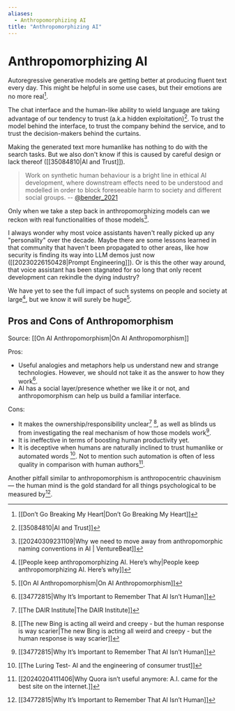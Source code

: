 ```yaml
---
aliases:
  - Anthropomorphizing AI
title: "Anthropomorphizing AI"
---
```


# Anthropomorphizing AI

Autoregressive generative models are getting better at producing fluent text every day. This might be helpful in some use cases, but their emotions are no more real[^1].

The chat interface and the human-like ability to wield language are taking advantage of our tendency to trust (a.k.a hidden exploitation)[^2]. To trust the model behind the interface, to trust the company behind the service, and to trust the decision-makers behind the curtains.

Making the generated text more humanlike has nothing to do with the search tasks. But we also don't know if this is caused by careful design or lack thereof ([[35084810|AI and Trust]]).

> Work on synthetic human behaviour is a bright line in ethical AI development, where downstream effects need to be understood and modelled in order to block foreseeable harm to society and different social groups.
> -- [@bender_2021](https://doi.org/10.1145/3442188.3445922)

Only when we take a step back in anthropomorphizing models can we reckon with real functionalities of those models[^10].

I always wonder why most voice assistants haven't really picked up any "personality" over the decade. Maybe there are some lessons learned in that community that haven't been propagated to other areas, like how security is finding its way into LLM demos just now ([[20230226150428|Prompt Engineering]]). Or is this the other way around, that voice assistant has been stagnated for so long that only recent development can rekindle the dying industry?

We have yet to see the full impact of such systems on people and society at large[^3], but we know it will surely be huge[^4].

## Pros and Cons of Anthropomorphism

Source: [[On AI Anthropomorphism|On AI Anthropomorphism]]

Pros:
- Useful analogies and metaphors help us understand new and strange technologies. However, we should not take it as the answer to how they work[^5].
- AI has a social layer/presence whether we like it or not, and anthropomorphism can help us build a familiar interface.

Cons:
- It makes the ownership/responsibility unclear[^6] [^7], as well as blinds us from investigating the real mechanism of how those models work[^5].
- It is ineffective in terms of boosting human productivity yet.
- It is deceptive when humans are naturally inclined to trust humanlike or automated words [^8]. Not to mention such automation is often of less quality in comparison with human authors[^9].

Another pitfall similar to anthropomorphism is anthropocentric chauvinism — the human mind is the gold standard for all things psychological to be measured by[^5].

[^1]: [[Don’t Go Breaking My Heart|Don’t Go Breaking My Heart]]
[^2]: [[35084810|AI and Trust]]
[^3]: [[People keep anthropomorphizing AI. Here’s why|People keep anthropomorphizing AI. Here’s why]]
[^4]: [[On AI Anthropomorphism|On AI Anthropomorphism]]
[^5]: [[34772815|Why It’s Important to Remember That AI Isn’t Human]]
[^6]: [[The DAIR Institute|The DAIR Institute]]
[^7]: [[The new Bing is acting all weird and creepy - but the human response is way scarier|The new Bing is acting all weird and creepy - but the human response is way scarier]]
[^8]: [[The Luring Test- AI and the engineering of consumer trust]]
[^9]: [[20240204111406|Why Quora isn’t useful anymore: A.I. came for the best site on the internet.]]
[^10]: [[20240309231109|Why we need to move away from anthropomorphic naming conventions in AI | VentureBeat]]